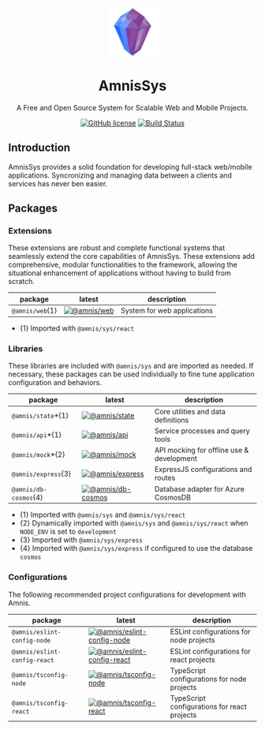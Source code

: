 <div align="center">
  <img src="./res/amnis-sys-logo-256.webp" alt="Amnis Sys" width="100" height="100">
  <h1 align="center">AmnisSys</h1>
  <p align="center">A Free and Open Source System for Scalable Web and Mobile Projects.</p>

  [![GitHub license](https://img.shields.io/github/license/amnis-dev/amnis-sys)](https://github.com/amnis-dev/amnis-sys/blob/main/LICENSE)
  [![Build Status](https://img.shields.io/github/actions/workflow/status/amnis-dev/amnis-sys/integrity-check.yml?label=Integrity%20Check)](https://github.com/amnis-dev/amnis-sys/actions)

</div>

## Introduction

AmnisSys provides a solid foundation for developing full-stack web/mobile applications. Syncronizing and managing data between a clients and services has never ben easier.

## Packages

### Extensions

These extensions are robust and complete functional systems that seamlessly extend the core capabilities of AmnisSys. These extensions add comprehensive, modular functionalities to the framework, allowing the situational enhancement of applications without having to build from scratch.

| package | latest | description |
| --- | --- | --- |
| `@amnis/web`{1} | [![@amnis/web](https://img.shields.io/npm/v/@amnis/web)](https://www.npmjs.com/package/@amnis/web) | System for web applications |

* {1} Imported with `@amnis/sys/react`

### Libraries

These libraries are included with `@amnis/sys` and are imported as needed. If necessary, these packages can be used individually to fine tune application configuration and behaviors. 

| package | latest | description |
| --- | --- | --- |
| `@amnis/state`*{1} | [![@amnis/state](https://img.shields.io/npm/v/@amnis/state)](https://www.npmjs.com/package/@amnis/state) | Core utilities and data definitions |
| `@amnis/api`*{1} | [![@amnis/api](https://img.shields.io/npm/v/@amnis/api)](https://www.npmjs.com/package/@amnis/api) | Service processes and query tools |
| `@amnis/mock`*{2} | [![@amnis/mock](https://img.shields.io/npm/v/@amnis/mock)](https://www.npmjs.com/package/@amnis/mock) | API mocking for offline use & development |
| `@amnis/express`{3} | [![@amnis/express](https://img.shields.io/npm/v/@amnis/express)](https://www.npmjs.com/package/@amnis/express) | ExpressJS configurations and routes |
| `@amnis/db-cosmos`{4} | [![@amnis/db-cosmos](https://img.shields.io/npm/v/@amnis/db-cosmos)](https://www.npmjs.com/package/@amnis/db-cosmos) | Database adapter for Azure CosmosDB |

* {1} Imported with `@amnis/sys` and `@amnis/sys/react`
* {2} Dynamically imported with `@amnis/sys` and `@amnis/sys/react` when `NODE_ENV` is set to `development`
* {3} Imported with `@amnis/sys/express`
* {4} Imported with `@amnis/sys/express` if configured to use the database `cosmos`

### Configurations

The following recommended project configurations for development with Amnis.

| package | latest | description |
| --- | --- | --- |
| `@amnis/eslint-config-node` | [![@amnis/eslint-config-node](https://img.shields.io/npm/v/@amnis/eslint-config-node)](https://www.npmjs.com/package/@amnis/eslint-config-node) | ESLint configurations for node projects |
| `@amnis/eslint-config-react` | [![@amnis/eslint-config-react](https://img.shields.io/npm/v/@amnis/eslint-config-react)](https://www.npmjs.com/package/@amnis/eslint-config-react) | ESLint configurations for react projects |
| `@amnis/tsconfig-node` | [![@amnis/tsconfig-node](https://img.shields.io/npm/v/@amnis/tsconfig-node)](https://www.npmjs.com/package/@amnis/tsconfig-node) | TypeScript configurations for node projects |
| `@amnis/tsconfig-react` | [![@amnis/tsconfig-react](https://img.shields.io/npm/v/@amnis/tsconfig-react)](https://www.npmjs.com/package/@amnis/tsconfig-react) | TypeScript configurations for react projects |